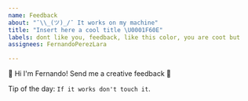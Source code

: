 ```yaml
---
name: Feedback
about: "¯\\_(ツ)_/¯ It works on my machine"
title: "Insert here a cool title \U0001F60E"
labels: dont like you, feedback, like this color, you are coot but
assignees: FernandoPerezLara

---
```


👋 Hi I'm Fernando! Send me a creative feedback 🎉

Tip of the day: `If it works don't touch it`.
